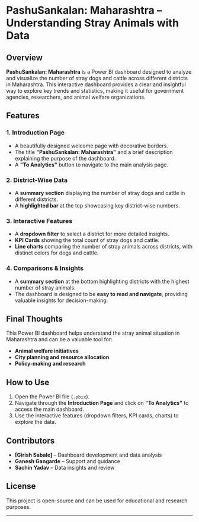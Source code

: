 # PashuSankalan: Maharashtra – Understanding Stray Animals with Data  

## Overview  
**PashuSankalan: Maharashtra** is a Power BI dashboard designed to analyze and visualize the number of stray dogs and cattle across different districts in Maharashtra. This interactive dashboard provides a clear and insightful way to explore key trends and statistics, making it useful for government agencies, researchers, and animal welfare organizations.  

## Features  

### 1. Introduction Page  
- A beautifully designed welcome page with decorative borders.  
- The title **"PashuSankalan: Maharashtra"** and a brief description explaining the purpose of the dashboard.  
- A **"To Analytics"** button to navigate to the main analysis page.  

### 2. District-Wise Data  
- A **summary section** displaying the number of stray dogs and cattle in different districts.  
- A **highlighted bar** at the top showcasing key district-wise numbers.  

### 3. Interactive Features  
- A **dropdown filter** to select a district for more detailed insights.  
- **KPI Cards** showing the total count of stray dogs and cattle.  
- **Line charts** comparing the number of stray animals across districts, with distinct colors for dogs and cattle.  

### 4. Comparisons & Insights  
- A **summary section** at the bottom highlighting districts with the highest number of stray animals.  
- The dashboard is designed to be **easy to read and navigate**, providing valuable insights for decision-making.  

## Final Thoughts  
This Power BI dashboard helps understand the stray animal situation in Maharashtra and can be a valuable tool for:  
- **Animal welfare initiatives**  
- **City planning and resource allocation**  
- **Policy-making and research**  

## How to Use  
1. Open the Power BI file (`.pbix`).  
2. Navigate through the **Introduction Page** and click on **"To Analytics"** to access the main dashboard.  
3. Use the interactive features (dropdown filters, KPI cards, charts) to explore the data.  

## Contributors  
- **[Girish Sabale]** – Dashboard development and data analysis  
- **Ganesh Gangarde** – Support and guidance  
- **Sachin Yadav** – Data insights and review  

## License  
This project is open-source and can be used for educational and research purposes.  

---

